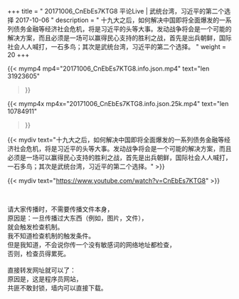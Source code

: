 +++
title = " 20171006_CnEbEs7KTG8 平论Live | 武统台湾，习近平的第二个选择 2017-10-06 "
description = " 十九大之后，如何解决中国即将全面爆发的一系列债务金融等经济社会危机，将是习近平的头等大事。发动战争将会是一个可能的解决方案，而且必须是一场可以赢得民心支持的胜利之战，首先是出兵朝鲜，国际社会人人喊打，一石多鸟；其次是武统台湾，习近平的第二个选择。 "
weight = 20
+++

{{< mymp4 mp4="20171006_CnEbEs7KTG8.info.json.mp4" 
text="len 31923605"
>}}

{{< mymp4x  mp4x="20171006_CnEbEs7KTG8.info.json.25k.mp4"
text="len 10784911"
>}}


{{< mydiv text="十九大之后，如何解决中国即将全面爆发的一系列债务金融等经济社会危机，将是习近平的头等大事。发动战争将会是一个可能的解决方案，而且必须是一场可以赢得民心支持的胜利之战，首先是出兵朝鲜，国际社会人人喊打，一石多鸟；其次是武统台湾，习近平的第二个选择。" >}}
<br>

{{< mydiv text="https://www.youtube.com/watch?v=CnEbEs7KTG8" >}}


<br>

请大家传播时，不需要传播文件本身，<br>
原因是：一旦传播过大东西（例如，图片，文件），<br>
就会触发检查机制。<br>
我不知道检查机制的触发条件。<br>
但是我知道，不会说你传一个没有敏感词的网络地址都检查，<br>
否则，检查员得累死。<br><br>
直接转发网址就可以了：<br>
原因是，这是程序员网站，<br>
共匪不敢封锁，墙内可以直接下载。


